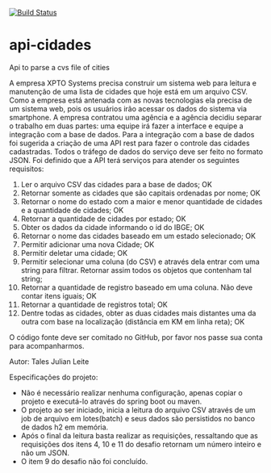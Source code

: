 [![Build Status](https://travis-ci.org/TALESJULIAN/api-cidades.svg?branch=master)](https://travis-ci.org/TALESJULIAN/api-cidades)
# api-cidades
Api to parse a cvs file of cities 

A empresa XPTO Systems precisa construir um sistema web para leitura e manutenção de uma lista de cidades que hoje está em um arquivo CSV. Como a empresa está antenada com as novas tecnologias ela precisa de um sistema web, pois os usuários irão acessar os dados do sistema via smartphone. A empresa contratou uma agência e a agência decidiu separar o trabalho em duas partes: uma equipe irá fazer a interface e equipe a integração com a base de dados. Para a integração com a base de dados foi sugerida a criação de uma API rest para fazer o controle das cidades cadastradas. Todos o tráfego de dados do serviço deve ser feito no formato JSON. Foi definido que a API terá serviços para atender os seguintes requisitos: 

1. Ler o arquivo CSV das cidades para a base de dados; OK
2. Retornar somente as cidades que são capitais ordenadas por nome; OK
3. Retornar o nome do estado com a maior e menor quantidade de cidades e a quantidade de cidades; OK
4. Retornar a quantidade de cidades por estado; OK
5. Obter os dados da cidade informando o id do IBGE; OK
6. Retornar o nome das cidades baseado em um estado selecionado; OK
7. Permitir adicionar uma nova Cidade; OK
8. Permitir deletar uma cidade; OK
9. Permitir selecionar uma coluna (do CSV) e através dela entrar com uma string para filtrar. Retornar assim todos os objetos que contenham tal string; 
10. Retornar a quantidade de registro baseado em uma coluna. Não deve contar itens iguais; OK
11. Retornar a quantidade de registros total; OK
12. Dentre todas as cidades, obter as duas cidades mais distantes uma da outra com base na localização (distância em KM em linha reta); OK

O código fonte deve ser comitado no GitHub, por favor nos passe sua conta para acompanharmos. 

Autor: 
Tales Julian Leite

Especificações do projeto:

- Não é necessário realizar nenhuma configuração, apenas copiar o projeto e executá-lo através do spring boot ou maven.
- O projeto ao ser iniciado, inicia a leitura do arquivo CSV através de um job de arquivo em lotes(batch) e seus dados são persistidos 
no banco de dados h2 em memória.
- Após o final da leitura basta realizar as requisições, ressaltando que as requisições dos itens 4, 10 e 11 
do desafio retornam um número inteiro e não um JSON.
- O item 9 do desafio não foi concluído.